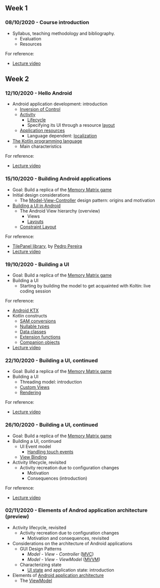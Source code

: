 
## Week 1
### 08/10/2020 - Course introduction
* Syllabus, teaching methodology and bibliography.
  * Evaluation
  * Resources

For reference:
  * [Lecture video](https://www.youtube.com/watch?v=rBZZltKF_bM&list=PL8XxoCaL3dBgFivHBJ0WXiAjNCKq3pu2w&index=1)
  
## Week 2
### 12/10/2020 - Hello Android
* Android application development: introduction
  * [Inversion of Control](https://martinfowler.com/bliki/InversionOfControl.html)
  * [Activity](https://developer.android.com/guide/components/activities/intro-activities)
    * [Lifecycle](https://developer.android.com/guide/components/activities/activity-lifecycle)
    * Specifying its UI through a resource [layout](https://developer.android.com/guide/topics/resources/layout-resource)
  * [Application resources](https://developer.android.com/guide/topics/resources/providing-resources)
    * Language dependent: [localization](https://developer.android.com/guide/topics/resources/localization)
* [The Kotlin programming language](https://kotlinlang.org/docs/reference/)
  * Main characteristics
  

For reference:
  * [Lecture video](https://www.youtube.com/watch?v=28mujldiGhg&list=PL8XxoCaL3dBgFivHBJ0WXiAjNCKq3pu2w&index=2)

### 15/10/2020 - Building Android applications
* Goal: Build a replica of the [Memory Matrix game](https://www.lumosity.com/en/brain-games/memory-matrix/)
* Initial design considerations
  * The [Model-View-Controller](https://web.archive.org/web/20120729161926/http://st-www.cs.illinois.edu/users/smarch/st-docs/mvc.html) design pattern: origins and motivation
* [Building a UI in Android](https://developer.android.com/guide/topics/ui)
  * The Android View hierarchy (overview)
    * Views
    * [Layouts](https://developer.android.com/guide/topics/ui/declaring-layout)
  * [Constraint Layout](https://developer.android.com/training/constraint-layout/)

For reference:
  * [TilePanel library](assets/Tiles.zip), by [Pedro Pereira](https://www.linkedin.com/in/palexpereira/)
  * [Lecture video]([#15102020---building-android-applications](https://www.youtube.com/watch?v=oFFLaQBo9uM&list=PL8XxoCaL3dBgFivHBJ0WXiAjNCKq3pu2w&index=3))

### 19/10/2020 - Building a UI
* Goal: Build a replica of the [Memory Matrix game](https://www.lumosity.com/en/brain-games/memory-matrix/)
* Building a UI
  * Starting by building the model to get acquainted with Koltin: live coding session

For reference:
  * [Android KTX](https://developer.android.com/kotlin/ktx)
  * Kotlin constructs
    * [SAM conversions](https://kotlinlang.org/docs/reference/java-interop.html#sam-conversions)
    * [Nullable types](https://kotlinlang.org/docs/reference/null-safety.html)
    * [Data classes](https://kotlinlang.org/docs/reference/data-classes.html)
    * [Extension functions](https://kotlinlang.org/docs/reference/extensions.html)
    * [Companion objects](https://kotlinlang.org/docs/reference/object-declarations.html#companion-objects)
  * [Lecture video]([#19102020---building-a-ui](https://www.youtube.com/watch?v=ETfwr0x8m90&list=PL8XxoCaL3dBgFivHBJ0WXiAjNCKq3pu2w&index=4))

### 22/10/2020 - Building a UI, continued
* Goal: Build a replica of the [Memory Matrix game](https://www.lumosity.com/en/brain-games/memory-matrix/)
* Building a UI
  * Threading model: introduction
  * [Custom Views](https://developer.android.com/guide/topics/ui/custom-components)
  * [Rendering](https://developer.android.com/guide/topics/ui/how-android-draws)

For reference:
  * [Lecture video](https://www.youtube.com/watch?v=fp-JUis6peo&list=PL8XxoCaL3dBgFivHBJ0WXiAjNCKq3pu2w&index=5)

### 26/10/2020 - Building a UI, continued
* Goal: Build a replica of the [Memory Matrix game](https://www.lumosity.com/en/brain-games/memory-matrix/)
* Building a UI, continued
  * UI Event model
    * [Handling touch events](https://developer.android.com/training/gestures/movement)
  * [View Binding](https://developer.android.com/topic/libraries/view-binding)
* Activity lifecycle, revisited
  * Activity recreation due to configuration changes
    * Motivation
    * Consequences (introduction)

For reference:
  * [Lecture video](#26102020---building-a-ui-continued)

### 02/11/2020 - Elements of Androd application architecture (preview)
* Activity lifecycle, revisited
  * Activity recreation due to configuration changes
    * Motivation and consequences, revisited
* Considerations on the architecture of Android applications
  * GUI Design Patterns
    * _Model - View - Controller_ ([MVC](https://web.archive.org/web/20120729161926/http://st-www.cs.illinois.edu/users/smarch/st-docs/mvc.html))
    * _Model - View - ViewModel_ ([MVVM](https://docs.microsoft.com/en-us/previous-versions/msp-n-p/hh848246(v=pandp.10)))
  * Characterizing state
    * [UI state](https://developer.android.com/topic/libraries/architecture/saving-states) and application state: introduction
* Elements of [Android application architecture](https://developer.android.com/jetpack/guide)
  * The [ViewModel](https://developer.android.com/topic/libraries/architecture/viewmodel)

